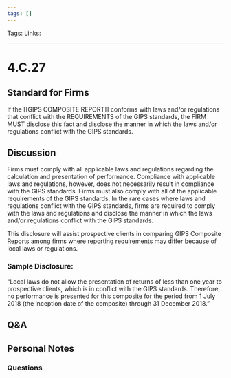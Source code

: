 ```yaml
---
tags: []
---
```

Tags:
Links: 
___
# 4.C.27
## Standard for Firms
If the [[GIPS COMPOSITE REPORT]] conforms with laws and/or regulations that conflict with the REQUIREMENTS of the GIPS standards, the FIRM MUST disclose this fact and disclose the manner in which the laws and/or regulations conflict with the GIPS standards.
## Discussion
Firms must comply with all applicable laws and regulations regarding the calculation and presentation of performance. Compliance with applicable laws and regulations, however, does not necessarily result in compliance with the GIPS standards. Firms must also comply with all of the applicable requirements of the GIPS standards. In the rare cases where laws and regulations conflict with the GIPS standards, firms are required to comply with the laws and regulations and disclose the manner in which the laws and/or regulations conflict with the GIPS standards.

This disclosure will assist prospective clients in comparing GIPS Composite Reports among firms where reporting requirements may differ because of local laws or regulations.
### Sample Disclosure:
“Local laws do not allow the presentation of returns of less than one year to prospective clients, which is in conflict with the GIPS standards. Therefore, no performance is presented for this composite for the period from 1 July 2018 (the inception date of the composite) through 31 December 2018.”
## Q&A

## Personal Notes

### Questions